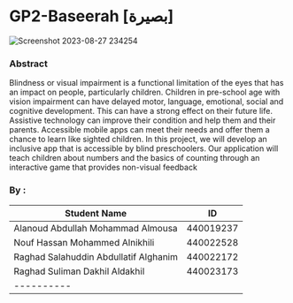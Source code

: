# GP2-Baseerah [بصيرة]
![Screenshot 2023-08-27 234254](https://github.com/Raghad-Aldakhil/GP2-Baseerah/assets/121506944/a3b53d95-bdea-4e54-8ce8-5a11726a8800)

### Abstract 

Blindness or visual impairment is a functional limitation of the eyes that has an impact on 
people, particularly children. Children in pre-school age with vision impairment can have 
delayed motor, language, emotional, social and cognitive development. This can have a strong 
effect on their future life. Assistive technology can improve their condition and help them and 
their parents. Accessible mobile apps can meet their needs and offer them a chance to learn like 
sighted children. In this project, we will develop an inclusive app that is accessible by blind 
preschoolers. Our application will teach children about numbers and the basics of counting 
through an interactive game that provides non-visual feedback

### By :
| Student Name | ID |
| ------------- | ------------- |
| Alanoud Abdullah Mohammad Almousa| 440019237|
|Nouf Hassan Mohammed Alnikhili| 440022528|
|Raghad Salahuddin Abdullatif Alghanim| 440022172|
|Raghad Suliman Dakhil Aldakhil| 440023173  |
| ----------|

